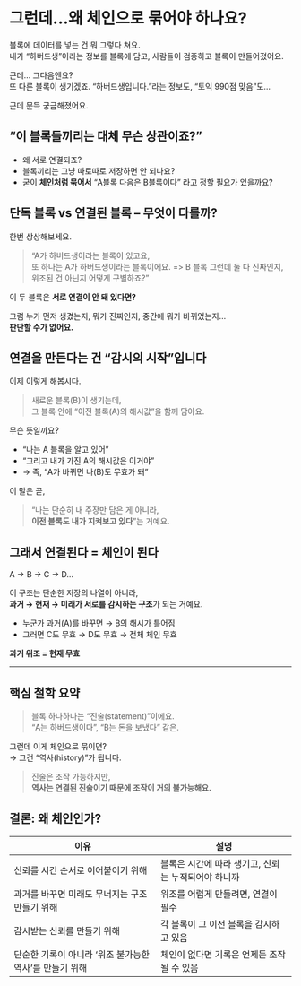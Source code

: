 # 그런데...왜 체인으로 묶어야 하나요?

블록에 데이터를 넣는 건 뭐 그렇다 쳐요.  
내가 “하버드생”이라는 정보를 블록에 담고, 사람들이 검증하고 블록이 만들어졌어요.

근데... 그다음엔요?  
또 다른 블록이 생기겠죠. “하버드생입니다.”라는 정보도, “토익 990점 맞음”도...

근데 문득 궁금해졌어요.

## “이 블록들끼리는 대체 무슨 상관이죠?”

- 왜 서로 연결되죠?
- 블록끼리는 그냥 따로따로 저장하면 안 되나요?
- 굳이 **체인처럼 묶어서** “A블록 다음은 B블록이다” 라고 정할 필요가 있을까요?

## 단독 블록 vs 연결된 블록 – 무엇이 다를까?

한번 상상해보세요.

> “A가 하버드생이라는 블록이 있고요,  
> 또 하나는 A가 하버드생이라는 블록이에요. => B 블록
> 그런데 둘 다 진짜인지, 위조된 건 아닌지 어떻게 구별하죠?”

이 두 블록은 **서로 연결이 안 돼 있다면?**

그럼 누가 먼저 생겼는지, 뭐가 진짜인지, 중간에 뭐가 바뀌었는지…  
**판단할 수가 없어요.**

## 연결을 만든다는 건 “감시의 시작”입니다

이제 이렇게 해봅시다.

> 새로운 블록(B)이 생기는데,  
> 그 블록 안에 “이전 블록(A)의 해시값”을 함께 담아요.

무슨 뜻일까요?

- “나는 A 블록을 알고 있어”
- “그리고 내가 가진 A의 해시값은 이거야”
- → 즉, “A가 바뀌면 나(B)도 무효가 돼”

이 말은 곧,

> “나는 단순히 내 주장만 담은 게 아니라,  
> **이전 블록도 내가 지켜보고 있다**”는 거예요.

## 그래서 연결된다 = 체인이 된다

A → B → C → D...

이 구조는 단순한 저장의 나열이 아니라,  
**과거 → 현재 → 미래가 서로를 감시하는 구조**가 되는 거예요.

- 누군가 과거(A)를 바꾸면 → B의 해시가 틀어짐
- 그러면 C도 무효 → D도 무효 → 전체 체인 무효

**과거 위조 = 현재 무효**

---

## 핵심 철학 요약

> 블록 하나하나는 “진술(statement)”이에요.  
> “A는 하버드생이다”, “B는 돈을 보냈다” 같은.

그런데 이게 체인으로 묶이면?  
→ 그건 “역사(history)”가 됩니다.

> 진술은 조작 가능하지만,  
> **역사는 연결된 진술이기 때문에 조작이 거의 불가능해요.**

## 결론: 왜 체인인가?

| 이유                                                    | 설명                                                |
| ------------------------------------------------------- | --------------------------------------------------- |
| 신뢰를 시간 순서로 이어붙이기 위해                      | 블록은 시간에 따라 생기고, 신뢰는 누적되어야 하니까 |
| 과거를 바꾸면 미래도 무너지는 구조 만들기 위해          | 위조를 어렵게 만들려면, 연결이 필수                 |
| 감시받는 신뢰를 만들기 위해                             | 각 블록이 그 이전 블록을 감시하고 있음              |
| 단순한 기록이 아니라 ‘위조 불가능한 역사’를 만들기 위해 | 체인이 없다면 기록은 언제든 조작될 수 있음          |
